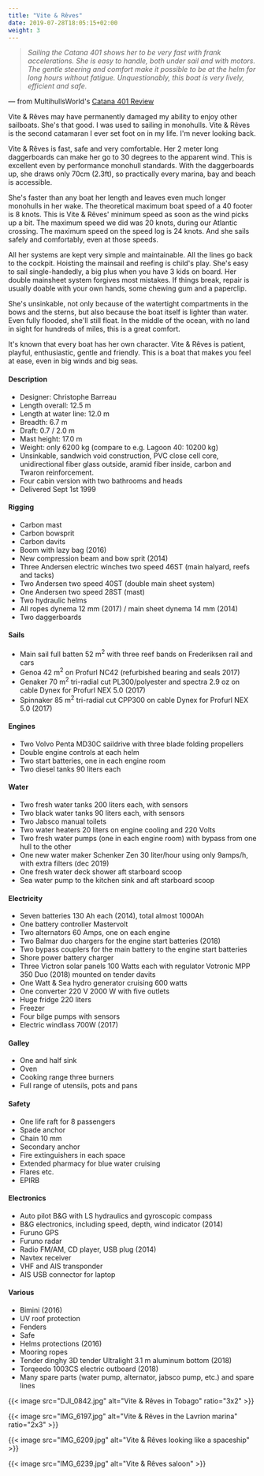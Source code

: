 ```yaml
---
title: "Vite & Rêves"
date: 2019-07-28T18:05:15+02:00
weight: 3
---
```


> _Sailing  the  Catana  401  shows  her  to  be  very fast  with  frank  accelerations.  She  is  easy  to handle, both  under  sail  and with  motors. The gentle steering and comfort make it possible to be at  the  helm for long hours  without  fatigue. Unquestionably, this boat is very lively, efficient and safe._

&mdash; from MultihullsWorld's [Catana 401 Review](/documents/Catana401.pdf)

Vite & Rêves may have permanently damaged my ability to enjoy other sailboats. She's that good. I was used to sailing in monohulls. Vite & Rêves is the second catamaran I ever set foot on in my life. I'm never looking back.

Vite & Rêves is fast, safe and very comfortable. Her 2 meter long daggerboards can make her go to 30 degrees to the apparent wind. This is excellent even by performance monohull standards. With the daggerboards up, she draws only 70cm (2.3ft), so practically every marina, bay and beach is accessible.

She's faster than any boat her length and leaves even much longer monohulls in her wake. The theoretical maximum boat speed of a 40 footer is 8 knots. This is Vite & Rêves' minimum speed as soon as the wind picks up a bit. The maximum speed we did was 20 knots, during our Atlantic crossing. The maximum speed on the speed log is 24 knots. And she sails safely and comfortably, even at those speeds.

All her systems are kept very simple and maintainable. All the lines go back to the cockpit. Hoisting the mainsail and reefing is child's play. She's easy to sail single-handedly, a big plus when you have 3 kids on board. Her double mainsheet system forgives most mistakes. If things break, repair is usually doable with your own hands, some chewing gum and a paperclip.

She's unsinkable, not only because of the watertight compartments in the bows and the sterns, but also because the boat itself is lighter than water. Even fully flooded, she'll still float. In the middle of the ocean, with no land in sight for hundreds of miles, this is a great comfort.

It's known that every boat has her own character. Vite & Rêves is patient, playful, enthusiastic, gentle and friendly. This is a boat that makes you feel at ease, even in big winds and big seas.


#### Description

- Designer: Christophe Barreau
- Length overall: 12.5 m
- Length at water line: 12.0 m
- Breadth: 6.7 m
- Draft: 0.7 / 2.0 m
- Mast height: 17.0 m
- Weight: only 6200 kg (compare to e.g. Lagoon 40: 10200 kg)
- Unsinkable, sandwich void construction, PVC close cell core, unidirectional fiber glass outside, aramid fiber inside, carbon and Twaron reinforcement.
- Four cabin version with two bathrooms and heads
- Delivered Sept 1st 1999

#### Rigging

- Carbon mast
- Carbon bowsprit
- Carbon davits
- Boom with lazy bag (2016)
- New compression beam and bow sprit (2014)
- Three Andersen electric winches two speed 46ST (main halyard, reefs and tacks)
- Two Andersen two speed 40ST (double main sheet system)
- One Andersen two speed 28ST (mast)
- Two hydraulic helms
- All ropes dynema 12 mm (2017) / main sheet dynema 14 mm (2014)
- Two daggerboards

#### Sails

- Main sail full batten 52 m<sup>2</sup> with three reef bands on Frederiksen rail and cars
- Genoa 42 m<sup>2</sup> on Profurl NC42 (refurbished bearing and seals 2017)
- Genaker 70 m<sup>2</sup> tri-radial cut PL300/polyester and spectra 2.9 oz on cable Dynex for Profurl NEX 5.0 (2017)
- Spinnaker 85 m<sup>2</sup> tri-radial cut CPP300 on cable Dynex for Profurl NEX 5.0 (2017)

#### Engines

- Two Volvo Penta MD30C saildrive with three blade folding propellers
- Double engine controls at each helm
- Two start batteries, one in each engine room
- Two diesel tanks 90 liters each

#### Water

- Two fresh water tanks 200 liters each, with sensors
- Two black water tanks 90 liters each, with sensors
- Two Jabsco manual toilets
- Two water heaters 20 liters on engine cooling and 220 Volts
- Two fresh water pumps (one in each engine room) with bypass from one hull to the other
- One new water maker Schenker Zen 30 liter/hour using only 9amps/h, with extra filters (dec 2019)
- One fresh water deck shower aft starboard scoop
- Sea water pump to the kitchen sink and aft starboard scoop

#### Electricity

- Seven batteries 130 Ah each (2014), total almost 1000Ah
- One battery controller Mastervolt
- Two alternators 60 Amps, one on each engine
- Two Balmar duo chargers for the engine start batteries (2018)
- Two bypass couplers for the main battery to the engine start batteries
- Shore power battery charger
- Three Victron solar panels 100 Watts each with regulator Votronic MPP 350 Duo (2018) mounted on tender davits
- One Watt & Sea hydro generator cruising 600 watts
- One converter 220 V 2000 W with five outlets
- Huge fridge 220 liters
- Freezer
- Four bilge pumps with sensors
- Electric windlass 700W (2017)

#### Galley

- One and half sink
- Oven
- Cooking range three burners
- Full range of utensils, pots and pans

#### Safety

- One life raft for 8 passengers
- Spade anchor
- Chain 10 mm
- Secondary anchor
- Fire extinguishers in each space
- Extended pharmacy for blue water cruising
- Flares etc.
- EPIRB

#### Electronics

- Auto pilot B&G with LS hydraulics and gyroscopic compass
- B&G electronics, including speed, depth, wind indicator (2014)
- Furuno GPS
- Furuno radar
- Radio FM/AM, CD player, USB plug (2014)
- Navtex receiver
- VHF and AIS transponder
- AIS USB connector for laptop

#### Various

- Bimini (2016)
- UV roof protection
- Fenders
- Safe
- Helms protections (2016)
- Mooring ropes
- Tender dinghy 3D tender Ultralight 3.1 m aluminum bottom (2018)
- Torqeedo 1003CS electric outboard (2018)
- Many spare parts (water pump, alternator, jabsco pump, etc.) and spare lines


{{< image src="DJI_0842.jpg" alt="Vite & Rêves in Tobago" ratio="3x2" >}}

{{< image src="IMG_6197.jpg" alt="Vite & Rêves in the Lavrion marina" ratio="2x3" >}}

{{< image src="IMG_6209.jpg" alt="Vite & Rêves looking like a spaceship" >}}

{{< image src="IMG_6239.jpg" alt="Vite & Rêves saloon" >}}
